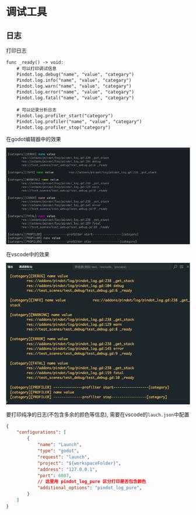 # 调试工具

## 日志
打印日志
```gdscript
func _ready() -> void:
	# 可以打印调试信息
	Pindot.log.debug("name", "value", "categary")
	Pindot.log.info("name", "value", "categary")
	Pindot.log.warn("name", "value", "categary")
	Pindot.log.error("name", "value", "categary")
	Pindot.log.fatal("name", "value", "categary")

	# 可以记录分析日志
	Pindot.log.profiler_start("category")
	Pindot.log.profiler("name", "value", "categary")
	Pindot.log.profiler_stop("category")
```

在godot编辑器中的效果

![alt text](imgs/log_in_godot.png)

在vscode中的效果

![alt text](imgs/log_in_vscode.png)

要打印纯净的日志(不包含多余的颜色等信息), 需要在vscode的`lauch.json`中配置
```json
{
    "configurations": [
        {
            "name": "Launch",
            "type": "godot",
            "request": "launch",
            "project": "${workspaceFolder}",
            "address": "127.0.0.1",
            "port": 6007,
            // 这里用 pindot_log_pure 区分打印是否包含颜色
            "additional_options": "pindot_log_pure",
        }
    ]
}
```
